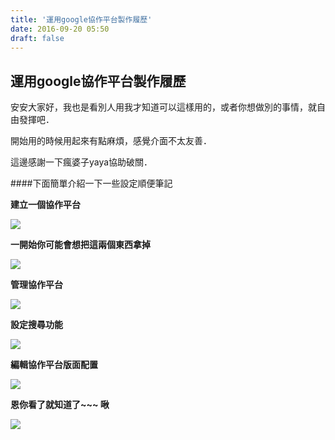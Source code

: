 ```yaml
---
title: '運用google協作平台製作履歷'
date: 2016-09-20 05:50
draft: false
---
```

## 運用google協作平台製作履歷

安安大家好，我也是看別人用我才知道可以這樣用的，或者你想做別的事情，就自由發揮吧．

開始用的時候用起來有點麻煩，感覺介面不太友善．

這邊感謝一下瘋婆子yaya協助破關．

####下面簡單介紹一下一些設定順便筆記

**建立一個協作平台**

<img desc="A03-01.png" src="//imagehosting.rickyfun.net/201609/A03-01.png" />

**一開始你可能會想把這兩個東西拿掉**

<img desc="A03-02.png" src="//imagehosting.rickyfun.net/201609/A03-02.png" />

**管理協作平台**

<img desc="A03-03.png" src="//imagehosting.rickyfun.net/201609/A03-03.png" />

**設定搜尋功能**

<img desc="A03-04.png" src="//imagehosting.rickyfun.net/201609/A03-04.png" />

**編輯協作平台版面配置**

<img desc="A03-05.png" src="//imagehosting.rickyfun.net/201609/A03-05.png" />

**恩你看了就知道了~~~ 啾**

<img desc="A03-06.png" src="//imagehosting.rickyfun.net/201609/A03-06.png" />
